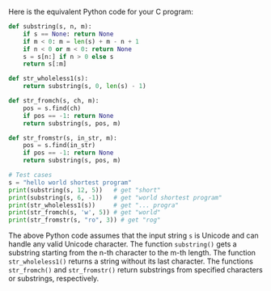 Here is the equivalent Python code for your C program:

```python
def substring(s, n, m):
    if s == None: return None
    if m < 0: m = len(s) + m - n + 1
    if n < 0 or m < 0: return None
    s = s[n:] if n > 0 else s
    return s[:m]

def str_wholeless1(s):
    return substring(s, 0, len(s) - 1)

def str_fromch(s, ch, m):
    pos = s.find(ch)
    if pos == -1: return None
    return substring(s, pos, m)

def str_fromstr(s, in_str, m):
    pos = s.find(in_str)
    if pos == -1: return None
    return substring(s, pos, m)

# Test cases
s = "hello world shortest program"
print(substring(s, 12, 5))   # get "short"
print(substring(s, 6, -1))   # get "world shortest program"
print(str_wholeless1(s))     # get "... progra"
print(str_fromch(s, 'w', 5)) # get "world"
print(str_fromstr(s, "ro", 3)) # get "rog"
```

The above Python code assumes that the input string `s` is Unicode and can handle any valid Unicode character. The function `substring()` gets a substring starting from the n-th character to the m-th length. The function `str_wholeless1()` returns a string without its last character.
The functions `str_fromch()` and `str_fromstr()` return substrings from specified characters or substrings, respectively.
